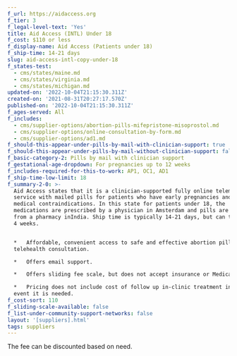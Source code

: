 ```yaml
---
f_url: https://aidaccess.org
f_tier: 3
f_legal-level-text: 'Yes'
title: Aid Access (INTL) Under 18
f_cost: $110 or less
f_display-name: Aid Access (Patients under 18)
f_ship-time: 14-21 days
slug: aid-access-intl-copy-under-18
f_states-test:
  - cms/states/maine.md
  - cms/states/virginia.md
  - cms/states/michigan.md
updated-on: '2022-10-04T21:15:30.311Z'
created-on: '2021-08-31T20:27:17.570Z'
published-on: '2022-10-04T21:15:30.311Z'
f_ages-served: All
f_includes:
  - cms/supplier-options/abortion-pills-mifepristone-misoprostol.md
  - cms/supplier-options/online-consultation-by-form.md
  - cms/supplier-options/ad1.md
f_should-this-appear-under-pills-by-mail-with-clinician-support: true
f_should-this-appear-under-pills-by-mail-without-clinician-support: false
f_basic-category-2: Pills by mail with clinician support
f_gestational-age-dropdown: For pregnancies up to 12 weeks
f_includes-required-for-this-to-work: AP1, OC1, AD1
f_ship-time-low-limit: 18
f_summary-2-0: >-
  Aid Access states that it is a clinician-supported fully online telemedicine
  service with mailed pills for patients who have early pregnancies and no
  medical contraindications. In this state for patients under 18, the
  medications are prescribed by a physician in Amsterdam and pills are mailed
  from a pharmacy inIndia. Ship time is typically 14-21 days, but can take up to
  4 weeks.


  *   Affordable, convenient access to safe and effective abortion pills through
  telehealth consultation.

  *   Offers email support.

  *   Offers sliding fee scale, but does not accept insurance or Medicaid.

  *   Pricing does not include cost of follow up in-clinic treatment in the rare
  event it is needed.
f_cost-sort: 110
f_sliding-scale-available: false
f_list-under-community-support-networks: false
layout: '[suppliers].html'
tags: suppliers
---
```


The fee can be discounted based on need.
